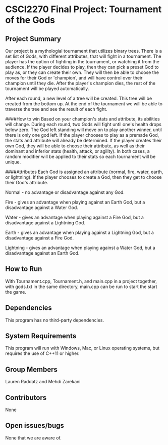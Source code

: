 # CSCI2270 Final Project: Tournament of the Gods

## Project Summary
Our project is a mythologial tournament that utilizes binary trees. There is a set list of Gods, with different attributes, that will fight in a tournament. The player has the option of fighting in the tournament, or watching it from the audience. If the player decides to play, then they can pick a preset God to play as, or they can create their own. They will then be able to choose the moves for their God or 'champion', and will have control over their champion until they die. After the player's champion dies, the rest of the tournament will be played automatically.

After each round, a new level of a tree will be created. This tree will be created from the bottom up. At the end of the tournament we will be able to traverse the tree and see the result of each fight.

####How to win
Based on your champion's stats and attribute, its abilities will change. During each round, two Gods will fight until one's health drops below zero. The God left standing will move on to play another winner, until there is only one god left. If the player chooses to play as a premade God, the stats and attribute will already be determined. If the player creates their own God, they will be able to choose their attribute, as well as their dominant and inferior stats (health, attack, or agility). In both cases, a random modifier will be applied to their stats so each tournament will be unique.

####Attributes
Each God is assigned an attribute (normal, fire, water, earth, or lightning). If the player chooses to create a God, then they get to choose their God's attribute. 

  Normal - no advantage or disadvantage against any God.
  
  Fire - gives an advantage when playing against an Earth God, but a disadvantage against a Water God.
  
  Water - gives an advantage when playing against a Fire God, but a disadvantage against a Lightning God.
  
  Earth - gives an advantage when playing against a Lightning God, but a disadvantage against a Fire God.
  
  Lightning - gives an advantage when playing against a Water God, but a disadvantage against an Earth God.

## How to Run
With Tournament.cpp, Tournament.h, and main.cpp in a project together, with gods.txt in the same directory, main.cpp can be run to start the start the game. 

## Dependencies 
This program has no third-party dependencies.

## System Requirements
This program will run with Windows, Mac, or Linux operating systems, but requires the use of C++11 or higher.

## Group Members
Lauren Raddatz and Mehdi Zarekani

## Contributors
None

## Open issues/bugs
None that we are aware of.
